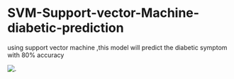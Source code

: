 # SVM-Support-vector-Machine-diabetic-prediction
using support vector machine ,this model will predict the diabetic symptom with 80% accuracy

![.](graphsvm.png)

